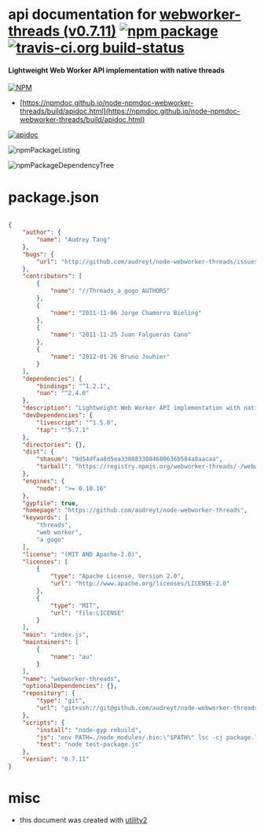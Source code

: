 # api documentation for  [webworker-threads (v0.7.11)](https://github.com/audreyt/node-webworker-threads)  [![npm package](https://img.shields.io/npm/v/npmdoc-webworker-threads.svg?style=flat-square)](https://www.npmjs.org/package/npmdoc-webworker-threads) [![travis-ci.org build-status](https://api.travis-ci.org/npmdoc/node-npmdoc-webworker-threads.svg)](https://travis-ci.org/npmdoc/node-npmdoc-webworker-threads)
#### Lightweight Web Worker API implementation with native threads

[![NPM](https://nodei.co/npm/webworker-threads.png?downloads=true&downloadRank=true&stars=true)](https://www.npmjs.com/package/webworker-threads)

- [https://npmdoc.github.io/node-npmdoc-webworker-threads/build/apidoc.html](https://npmdoc.github.io/node-npmdoc-webworker-threads/build/apidoc.html)

[![apidoc](https://npmdoc.github.io/node-npmdoc-webworker-threads/build/screenCapture.buildCi.browser.%252Ftmp%252Fbuild%252Fapidoc.html.png)](https://npmdoc.github.io/node-npmdoc-webworker-threads/build/apidoc.html)

![npmPackageListing](https://npmdoc.github.io/node-npmdoc-webworker-threads/build/screenCapture.npmPackageListing.svg)

![npmPackageDependencyTree](https://npmdoc.github.io/node-npmdoc-webworker-threads/build/screenCapture.npmPackageDependencyTree.svg)



# package.json

```json

{
    "author": {
        "name": "Audrey Tang"
    },
    "bugs": {
        "url": "http://github.com/audreyt/node-webworker-threads/issues"
    },
    "contributors": [
        {
            "name": "//Threads_a_gogo AUTHORS"
        },
        {
            "name": "2011-11-06 Jorge Chamorro Bieling"
        },
        {
            "name": "2011-11-25 Juan Falgueras Cano"
        },
        {
            "name": "2012-01-26 Bruno Jouhier"
        }
    ],
    "dependencies": {
        "bindings": "^1.2.1",
        "nan": "^2.4.0"
    },
    "description": "Lightweight Web Worker API implementation with native threads",
    "devDependencies": {
        "livescript": "^1.5.0",
        "tap": "^5.7.1"
    },
    "directories": {},
    "dist": {
        "shasum": "9d54dfaa8d5ea3308833084680636b584a8aacaa",
        "tarball": "https://registry.npmjs.org/webworker-threads/-/webworker-threads-0.7.11.tgz"
    },
    "engines": {
        "node": ">= 0.10.16"
    },
    "gypfile": true,
    "homepage": "https://github.com/audreyt/node-webworker-threads",
    "keywords": [
        "threads",
        "web worker",
        "a gogo"
    ],
    "license": "(MIT AND Apache-2.0)",
    "licenses": [
        {
            "type": "Apache License, Version 2.0",
            "url": "http://www.apache.org/licenses/LICENSE-2.0"
        },
        {
            "type": "MIT",
            "url": "file:LICENSE"
        }
    ],
    "main": "index.js",
    "maintainers": [
        {
            "name": "au"
        }
    ],
    "name": "webworker-threads",
    "optionalDependencies": {},
    "repository": {
        "type": "git",
        "url": "git+ssh://git@github.com/audreyt/node-webworker-threads.git"
    },
    "scripts": {
        "install": "node-gyp rebuild",
        "js": "env PATH=./node_modules/.bin:\"$PATH\" lsc -cj package.ls;\ngcc deps/minifier/src/minify.c -o deps/minifier/bin/minify;\nenv PATH=./node_modules/.bin:\"$PATH\" lsc -cbp src/worker.ls                    > src/worker.js;\n./deps/minifier/bin/minify kWorker_js            < src/worker.js          > src/worker.js.c;\nenv PATH=./node_modules/.bin:\"$PATH\" lsc -cbp src/events.ls                    > src/events.js;\n./deps/minifier/bin/minify kEvents_js            < src/events.js          > src/events.js.c;\nenv PATH=./node_modules/.bin:\"$PATH\" lsc -cbp src/createPool.ls                > src/createPool.js;\n./deps/minifier/bin/minify kCreatePool_js        < src/createPool.js      > src/createPool.js.c;\nenv PATH=./node_modules/.bin:\"$PATH\" lsc -cbp src/thread_nextTick.ls           > src/thread_nextTick.js;\n./deps/minifier/bin/minify kThread_nextTick_js 1 < src/thread_nextTick.js > src/thread_nextTick.js.c;\nenv PATH=./node_modules/.bin:\"$PATH\" lsc -cbp src/load.ls                      > src/load.js;\n./deps/minifier/bin/minify kLoad_js 1 1          < src/load.js            > src/load.js.c;",
        "test": "node test-package.js"
    },
    "version": "0.7.11"
}
```



# misc
- this document was created with [utility2](https://github.com/kaizhu256/node-utility2)
